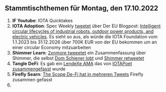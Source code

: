 ## Stammtischthemen für Montag, den 17.10.2022

1. **IF Youtube**: IOTA Quicktakes
2. **IOTA Adoption**: Spec Weekly [tweetet](https://twitter.com/SpecWeekly/status/1579617859130781696?s=20&t=zaGxPf4cD9WaoZnFpt4WAQ) über Der EU Blogpost: [Intelligent circular lifecycles of industrial robots, outdoor power products, and electric vehicles](https://cordis.europa.eu/project/id/101073508). Es sieht so aus, als würde die IOTA Foundation vom 1.1.2023 bis 31.12.2026 über 700K EUR von der EU bekommen um an einer circular Economy mitzuarbeiten
3. **Shimmer Learn**: [2xnmore tweeetet](https://twitter.com/2xnmore/status/1579509600448978944?s=20&t=F_f7J7riimP9Aom6MjxA1Q) ein Zusammenfassung über Shimmer, die selbst [Dom Schiener lobt](https://twitter.com/DomSchiener/status/1579536094601019393?s=20&t=F_f7J7riimP9Aom6MjxA1Q) und [Shimmer retweetet](https://twitter.com/shimmernet/status/1579710534127333377?s=20&t=F_f7J7riimP9Aom6MjxA1Q)
4. **Tangle DeFi**: Es gab ein [LendeXe AMA](https://twitter.com/LendeXeFinance) das von [IOTAPoet zusammengefasst](https://twitter.com/IotaPoet/status/1579540231178813440?s=20&t=F_f7J7riimP9Aom6MjxA1Q) wurde
5. **Firefly Searn**: [The Scope De-Fi hat in mehreren Tweets](https://twitter.com/ScopeDefi/status/1579539808455913472?s=20&t=F_f7J7riimP9Aom6MjxA1Q) Firefly zusammen gefasst
6. 

